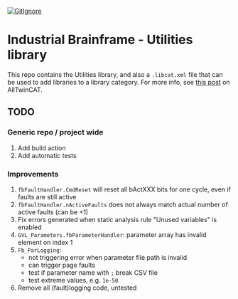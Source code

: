 [![GitIgnore](../../actions/workflows/GitIgnore.yml/badge.svg)](../../actions/workflows/GitIgnore.yml)

# Industrial Brainframe - Utilities library

This repo contains the Utilities library, and also a `.libcat.xml` file that can be used to add libraries to a library category. For more info, see [this post](https://alltwincat.com/2018/08/16/library-categories/) on AllTwinCAT.

## TODO

### Generic repo / project wide

1. Add build action
1. Add automatic tests

### Improvements

1. `fbFaultHandler.CmdReset` will reset all bActXXX bits for one cycle, even if faults are still active
1. `fbFaultHandler.nActiveFaults` does not always match actual number of active faults (can be +1)
1. Fix errors generated when static analysis rule "Unused variables" is enabled
1. `GVL_Parameters.fbParameterHandler`: parameter array has invalid element on index 1
1. `Fb_ParLogging`: 
	- not triggering error when parameter file path is invalid
	- can trigger page faults
	- test if parameter name with `;` break CSV file
	- test extreme values, e.g. `1e-50`
1. Remove all (fault)logging code, untested

